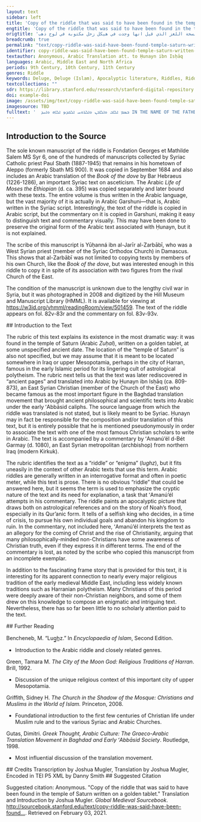 ```yaml
---
layout: text
sidebar: left
title: 'Copy of the riddle that was said to have been found in the temple of Saturn written on a golden tablet | نسخة اللغز الذي قيل انها وجدت في هيكل زحل مكتوبة في لوح ذهب'
engtitle: 'Copy of the riddle that was said to have been found in the temple of Saturn written on a golden tablet'
origtitle: 'نسخة اللغز الذي قيل انها وجدت في هيكل زحل مكتوبة في لوح ذهب'
breadcrumb: true
permalink: "text/copy-riddle-was-said-have-been-found-temple-saturn-written-golden-tablet"
identifier: copy-riddle-was-said-have-been-found-temple-saturn-written-golden-tablet
textauthor: Anonymous, Arabic Translation att. to Ḥunayn ibn Isḥāq
languages: Arabic, Middle East and North Africa
periods: 9th Century, 10th Century, 11th Century
genres: Riddle
keywords: Deluge, Deluge (Islam), Apocalyptic literature, Riddles, Riddles--Arabic, Saturn (Planet)--Mythology
textcollections: ""
sdr: https://library.stanford.edu/research/stanford-digital-repository 
doi: example-doi 
image: /assets/img/text/copy-riddle-was-said-have-been-found-temple-saturn-written-golden-tablet.jpg
imagesource: TBD 
fulltext: '  ܒܣܡ ܐܠܐܒ ܘܐܠܐܒܢ ܘܐܠܪܘܚ ܐܠܩܕܤ ܐܠܐܗ ܘܐܚܕ IN THE NAME OF THE FATHER AND THE SON AND THE HOLY SPIRIT, ONE GOD نسخة اللغز الذي قيل انها وجدت في هيكل زحل مكتوبة في لوح ذهب Copy of the riddle that was said to have been found in the temple of Saturn written on a golden tablet نقل حنين ابن اسحق وجده في الصحف القديمة Translation of Ḥunayn ibn Isḥāq, who found it in ancient pages وتفسيرها للاب مار عمنويل مطران باجرمي And a commentary on it by Father ʻAmanúʼél, metropolitan of Bét Garmay وهذه هي Here it is: قال اذا ما صعد البخار الرطب من قعر البحر وانعقد في الجو سحابا هاطلا فجرت الاودية ولثقت الطرق واظلم نور الشمس والقمر فلم يعرف الليل من النهار وانقطعت السبل واغلقت ابواب المدينة ودعا كل ذي نفس الى ما اعد لنفسه. He said: When humid vapor rose from the depth of the sea and thickened in the air as clouds, coursing down so that the riverbeds flowed, the pathways were turned to mud, and the light of the sun and the moon grew dark, so night was not known from day, the roads were cut off, and the gates of the city were closed, and everyone with a soul called upon what they had prepared for themselves. The Arabic word for “soul” (nafs) is used as a reflexive pronoun so “themselves” could be translated “their souls” and vice versa وخلا الملك في قبة فرشها الرياضي راكبا فرسا يحجبه جارية راكبة اسد. And the king secluded himself in a dome furnished with gardens, riding a horse that he kept hidden like a slave woman riding a lion. واستدعا من وزيره ما رفعوا اليه اعوانه. واخذ من تدبير امره ومملكته. He asked of his vizier what his servants had set before him, and was taken up with the administration of his affairs and his kingdom. فاستقر الامر عنده انه ان عاش مات وان مات عاش وان اهلك مملكته انحفظت نفسه وان حفظ اعوان مملكته هلكت نفسه. Then it became fixed in his mind that if he lived he would die, and if he died he would live, and if he destroyed his kingdom, his soul would be saved, and if he saved the servants of his kingdom, his soul would be destroyed. فاثر الموت على الحياة وحفظ نفسه على مملكته ورعيته وفي تضاعيف فكره انقشع الغمام وطلع المنيران في القوس وقد كانا غابا في العقد الشمالي. So he preferred death over life, and saved himself rather than his kingdom and his subjects. Between the lines of his thought the clouds were scattered, and the two lights rose in Sagittarius after they had been hidden away in the northern node. The "two lights" might reference the Sun and the Moon or possibly Jupiter and Saturn فتم الى الجند والرعية ما خامر قلب الملك فهما بالارتفاع به. Then what had seized the heart of the king came to pass for the army and the subjects, so they were being wiped out by it. وفار التنور من الصنوبرة فارسل عليهم طوفان ريح وماء ولم يحدث شيا من غير شي فاجراه كالمد وعاش مستانسا بالوحدة. And water gushed forth from within the oven, A reference to the story of Noah’s flood as found in the Qur’an (see Qur’an 11:40 and 23:27) so he sent upon them a typhoon of wind and water, and nothing came from nothing, so he made it flow as a flood. And he lived on in intimate acquaintance with his own solitude. فمن ضحك بكا ومن بكا ضحك. So whoever laughed wept, and whoever wept laughed. والسلم على النفوس القريبة من مبديها. والرحمة على البعيدة لتلحق بها. والسبح لناظم الكل Peace upon the souls that are close to their Creator, and mercy upon those far away so that they might catch up to them, and glory to the one who arranges all things. تم اللغز. يتلوه التفسير The riddle has ended. The commentary follows. '
---
```

## Introduction to the Source 
<p>The sole known manuscript of the riddle is Fondation Georges et Mathilde Salem MS Syr 6, one of the hundreds of manuscripts collected by Syriac Catholic priest Paul Sbath (1887-1945) that remains in his hometown of Aleppo (formerly Sbath MS 900). It was copied in September 1684 and also includes an Arabic translation of the <em>Book of the dove</em> by Bar Hebraeus (1226-1286), an important Syriac text on asceticism. The Arabic <em>Life of Moses the Ethiopian </em>(d. ca. 395) was copied separately and later bound with these texts. The entire volume is thus written in the Arabic language, but the vast majority of it is actually in Arabic Garshuni—that is, Arabic written in the Syriac script. Interestingly, the text of the riddle is copied in Arabic script, but the commentary on it is copied in Garshuni, making it easy to distinguish text and commentary visually. This may have been done to preserve the original form of the Arabic text associated with Ḥunayn, but it is not explained.</p> <p>The scribe of this manuscript is Yūḥanná ibn al-Jarīr al-Zarbābī, who was a West Syrian priest (member of the Syriac Orthodox Church) in Damascus. This shows that al-Zarbābī was not limited to copying texts by members of his own Church, like the <em>Book of the dove</em>, but was interested enough in this riddle to copy it in spite of its association with two figures from the rival Church of the East.</p> <p>The condition of the manuscript is unknown due to the lengthy civil war in Syria, but it was photographed in 2008 and digitized by the Hill Museum and Manuscript Library (HMML). It is available for viewing at <a href="https://w3id.org/vhmml/readingRoom/view/501459">https://w3id.org/vhmml/readingRoom/view/501459</a>. The text of the riddle appears on fol. 82v-83r and the commentary on fol. 83v-93v.</p>
## Introduction to the Text 
<p dir="ltr" id="docs-internal-guid-c87a2563-7fff-0d0b-ae19-53404f6b539c">The rubric of this text explains its existence in the most dramatic way: it was found in the temple of Saturn (Arabic <em>Zuḥal</em>), written on a golden tablet, at some unspecified ancient date. The location of the “temple of Saturn” is also not specified, but we may assume that it is meant to be located somewhere in Iraq or upper Mesopotamia, perhaps in the city of Harran, famous in the early Islamic period for its lingering cult of astrological polytheism. The rubric next tells us that the text was later rediscovered in “ancient pages” and translated into Arabic by Ḥunayn ibn Isḥāq (ca. 809-873), an East Syrian Christian (member of the Church of the East) who became famous as the most important figure in the Baghdad translation movement that brought ancient philosophical and scientific texts into Arabic under the early ʻAbbāsid caliphs. The source language from which the riddle was translated is not stated, but is likely meant to be Syriac. Ḥunayn may in fact be responsible for the composition and/or translation of this text, but it is entirely possible that he is mentioned pseudonymously in order to associate the text with one of the most famous Christian scholars to write in Arabic. The text is accompanied by a commentary by ʻAmanúʼél d-Bét Garmay (d. 1080), an East Syrian metropolitan (archbishop) from northern Iraq (modern Kirkuk).</p> <p dir="ltr" id="docs-internal-guid-bc378564-7fff-7998-3cfa-52153aa54ab0">The rubric identifies the text as a “riddle” or “enigma” (<em>lughz</em>), but it fits uneasily in the context of other Arabic texts that use this term. Arabic riddles are generally written in an interrogative format and often in poetic meter, while this text is prose. There is no obvious “riddle” that could be answered here, but it seems the term is used to emphasize the cryptic nature of the text and its need for explanation, a task that ʻAmanúʼél attempts in his commentary. The riddle paints an apocalyptic picture that draws both on astrological references and on the story of Noah’s flood, especially in its Qur’anic form. It tells of a selfish king who decides, in a time of crisis, to pursue his own individual goals and abandon his kingdom to ruin. In the commentary, not included here, ʻAmanúʼél interprets the text as an allegory for the coming of Christ and the rise of Christianity, arguing that many philosophically-minded non-Christians have some awareness of Christian truth, even if they express it in different terms. The end of the commentary is lost, as noted by the scribe who copied this manuscript from an incomplete exemplar.</p> <p dir="ltr" id="docs-internal-guid-cdf50f64-7fff-d2fc-e440-a8f4ba2afb2a">In addition to the fascinating frame story that is provided for this text, it is interesting for its apparent connection to nearly every major religious tradition of the early medieval Middle East, including less widely known traditions such as Harranian polytheism. Many Christians of this period were deeply aware of their non-Christian neighbors, and some of them drew on this knowledge to compose an enigmatic and intriguing text. Nevertheless, there has so far been little to no scholarly attention paid to the text.</p>
## Further Reading 
<p dir="ltr" id="docs-internal-guid-cab418cc-7fff-cba4-78c4-16448d0c4547">Bencheneb, M. “Lug̲h̲z.” In <em>Encyclopaedia of Islam</em>, Second Edition.</p> <ul dir="ltr"> <li>Introduction to the Arabic riddle and closely related genres.</li> </ul> <p dir="ltr">Green, Tamara M. <em>The City of the Moon God: Religious Traditions of Harran</em>. Brill, 1992.</p> <ul dir="ltr"> <li>Discussion of the unique religious context of this important city of upper Mesopotamia.</li> </ul> <p dir="ltr">Griffith, Sidney H. <em>The Church in the Shadow of the Mosque: Christians and Muslims in the World of Islam.</em> Princeton, 2008.</p> <ul dir="ltr"> <li>Foundational introduction to the first few centuries of Christian life under Muslim rule and to the various Syriac and Arabic Churches.</li> </ul> <p>Gutas, Dimitri. <em>Greek Thought, Arabic Culture: The Graeco-Arabic Translation Movement in Baghdad and Early ʻAbbāsid Society</em>. Routledge, 1998.</p> <ul> <li>Most influential discussion of the translation movement.</li> </ul>
## Credits
Transcription by Joshua Mugler, 
Translation by Joshua Mugler, 
Encoded in TEI P5 XML by Danny Smith
## Suggested Citation
<p>Suggested citation: Anonymous.  "Copy of the riddle that was said to have been found in the temple of Saturn written on a golden tablet." Translation and Introduction by Joshua Mugler. <em>Global Medieval Sourcebook</em>. <a href="http://sourcebook.stanford.edu/text/copy-riddle-was-said-have-been-found-temple-saturn-written-golden-tablet">http://sourcebook.stanford.edu/text/copy-riddle-was-said-have-been-found...</a>. Retrieved on February 03, 2021.</p>